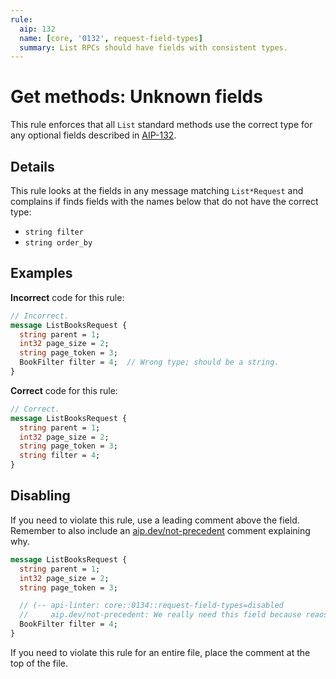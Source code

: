 ```yaml
---
rule:
  aip: 132
  name: [core, '0132', request-field-types]
  summary: List RPCs should have fields with consistent types.
---
```


# Get methods: Unknown fields

This rule enforces that all `List` standard methods use the correct type for
any optional fields described in [AIP-132][].

## Details

This rule looks at the fields in any message matching `List*Request` and
complains if finds fields with the names below that do not have the correct
type:

- `string filter`
- `string order_by`

## Examples

**Incorrect** code for this rule:

```proto
// Incorrect.
message ListBooksRequest {
  string parent = 1;
  int32 page_size = 2;
  string page_token = 3;
  BookFilter filter = 4;  // Wrong type; should be a string.
}
```

**Correct** code for this rule:

```proto
// Correct.
message ListBooksRequest {
  string parent = 1;
  int32 page_size = 2;
  string page_token = 3;
  string filter = 4;
}
```

## Disabling

If you need to violate this rule, use a leading comment above the field.
Remember to also include an [aip.dev/not-precedent][] comment explaining why.

```proto
message ListBooksRequest {
  string parent = 1;
  int32 page_size = 2;
  string page_token = 3;

  // (-- api-linter: core::0134::request-field-types=disabled
  //     aip.dev/not-precedent: We really need this field because reaosns. --)
  BookFilter filter = 4;
}
```

If you need to violate this rule for an entire file, place the comment at the
top of the file.

[aip-132]: https://aip.dev/132
[aip.dev/not-precedent]: https://aip.dev/not-precedent
